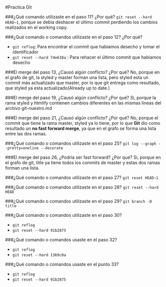 #Practica Git

###¿Qué comando utilizaste en el paso 11? ¿Por qué?
`git reset --hard HEAD~1`, porque se debia deshacer el último commit perdiendo los cambios realizados en el working copy.

###¿Qué comando o comandos utilizaste en el paso 12? ¿Por qué?
* `git reflog`: Para encontrar el commit que habiamos desecho y tomar el identificador
* `git reset --hard 74e638a` : Para rehacer el último commit que habiamos desecho

###El merge del paso 13, ¿Causó algún conflicto? ¿Por qué?
No, porque en el grafo de git, la styled y master forman una lista, pero styled esta un commit más actualizado que master, por lo que git entrega como resultado, que styled ya esta actualizado(Already up to date.)

###El merge del paso 19, ¿Causó algún conflicto? ¿Por qué?
Si, porque la rama styled y htmlify contienen cambios diferentes en las mismas lineas del archivo git-nuestro.md

###El merge del paso 21, ¿Causó algún conflicto? ¿Por qué?
No, porque el commit que tiene la rama master, styled ya lo tiene, por lo que **Git** dio como resultado un **no fast forward merge**, ya que en el grafo se forma una lista entre las dos ramas.

###¿Qué comando o comandos utilizaste en el paso 25?
`git log --graph --pretty=oneline --decorate`

###El merge del paso 26, ¿Podría ser fast forward? ¿Por qué?
Si, porque en el grafo de git, title ya tiene todos los commits de master y estas dos ramas forman una lista.

###¿Qué comando o comandos utilizaste en el paso 27?
`git reset HEAD~1`

###¿Qué comando o comandos utilizaste en el paso 28?
`git reset --hard HEAD`

###¿Qué comando o comandos utilizaste en el paso 29?
`git branch -D title`

###¿Qué comando o comandos utilizaste en el paso 30?
* `git reflog`
* `git reset --hard 91b2875`

###¿Qué comando o comandos usaste en el paso 32?
* `git reflog`
* `git reset --hard 1369c0a`

###¿Qué comando o comandos usaste en el punto 33?
* `git reflog`
* `git reset --hard 91b2875`
